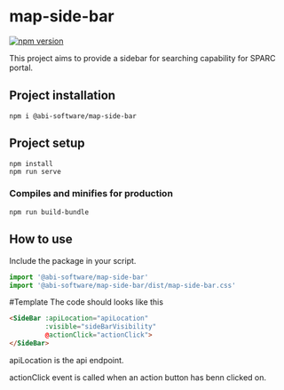 # map-side-bar

[![npm version](https://badge.fury.io/js/%40abi-software%2Fmap-side-bar.svg)](https://badge.fury.io/js/%40abi-software%2Fmap-side-bar)

This project aims to provide a sidebar for searching capability for
SPARC portal.

## Project installation
```
npm i @abi-software/map-side-bar
```


## Project setup
```
npm install
npm run serve
```

### Compiles and minifies for production
```
npm run build-bundle
```

## How to use
Include the package in your script.
```javascript
import '@abi-software/map-side-bar'
import '@abi-software/map-side-bar/dist/map-side-bar.css'
```

#Template
The code should looks like this

```html
<SideBar :apiLocation="apiLocation"
         :visible="sideBarVisibility"
         @actionClick="actionClick">
</SideBar>
```

apiLocation is the api endpoint.

actionClick event is called when an action button has benn clicked on.

